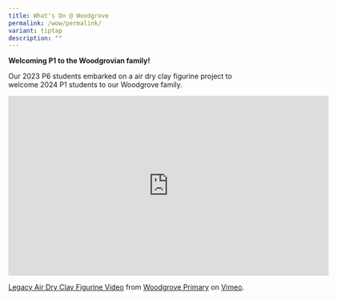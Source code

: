 ```yaml
---
title: What's On @ Woodgrove
permalink: /wow/permalink/
variant: tiptap
description: ""
---
```

<p><strong>Welcoming P1 to the Woodgrovian family!</strong></p><p>Our 2023 P6 students embarked on a air dry clay figurine project to welcome 2024 P1 students to our Woodgrove family.</p><div class="iframe-wrapper"><iframe height="360" width="640" allowfullscreen="true" frameborder="0" src="https://player.vimeo.com/video/898685954?h=3b3377e6ab"></iframe></div><p><a href="https://vimeo.com/898685954" rel="noopener noreferrer nofollow" target="_blank">Legacy Air Dry Clay Figurine Video</a> from <a href="https://vimeo.com/user213339613" rel="noopener noreferrer nofollow" target="_blank">Woodgrove Primary</a> on <a href="https://vimeo.com" rel="noopener noreferrer nofollow" target="_blank">Vimeo</a>.</p><p></p>